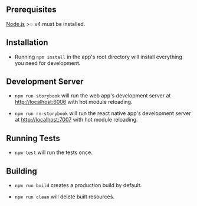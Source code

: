 ## Prerequisites

[Node.js](http://nodejs.org/) >= v4 must be installed.

## Installation

- Running `npm install` in the app's root directory will install everything you need for development.

## Development Server

- `npm run storybook` will run the web app's development server at [http://localhost:6006](http://localhost:6006) with hot module reloading.

- `npm run rn-storybook` will run the react native app's development server at [http://localhost:7007](http://localhost:7007) with hot module reloading.

## Running Tests

- `npm test` will run the tests once.

## Building

- `npm run build` creates a production build by default.

- `npm run clean` will delete built resources.

